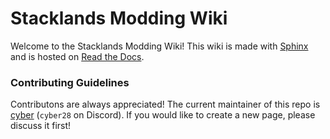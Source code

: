 # Stacklands Modding Wiki

Welcome to the Stacklands Modding Wiki! This wiki is made with [Sphinx](https://www.sphinx-doc.org)
and is hosted on [Read the Docs](https://readthedocs.org/).

### Contributing Guidelines

Contributons are always appreciated! The current maintainer of this repo is [cyber](https://github.com/Cyber28)
(`cyber28` on Discord). If you would like to create a new page, please discuss it first!